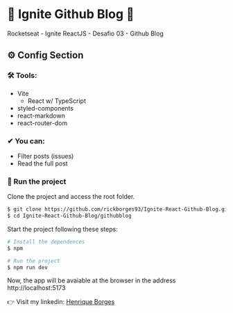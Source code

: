  # 🚀 Ignite Github Blog 🚀 

Rocketseat - Ignite ReactJS - Desafio 03 - Github Blog

## ⚙ Config Section

 ### 🛠 Tools:
   - Vite
     - React w/ TypeScript
   - styled-components
   - react-markdown
   - react-router-dom
 
### ✔ You can:
  - Filter posts (issues)
  - Read the full post

### 🚀 Run the project

Clone the project and access the root folder.

```bash
$ git clone https://github.com/rickborges93/Ignite-React-Github-Blog.git
$ cd Ignite-React-Github-Blog/githubblog
```
Start the project following these steps:
```bash
# Install the dependences
$ npm

# Run the project
$ npm run dev
```
Now, the app will be avaiable at the browser in the address http://localhost:5173

👉 Visit my linkedin: [Henrique Borges](https://www.linkedin.com/in/henrique-samensari-borges-6aa553174/) 

